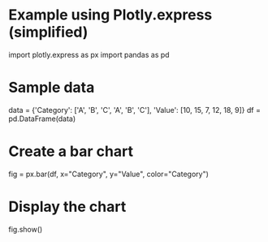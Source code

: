 # Example using Plotly.express (simplified)
import plotly.express as px
import pandas as pd

# Sample data
data = {'Category': ['A', 'B', 'C', 'A', 'B', 'C'],
        'Value': [10, 15, 7, 12, 18, 9]}
df = pd.DataFrame(data)

# Create a bar chart
fig = px.bar(df, x="Category", y="Value", color="Category")

# Display the chart
fig.show()
